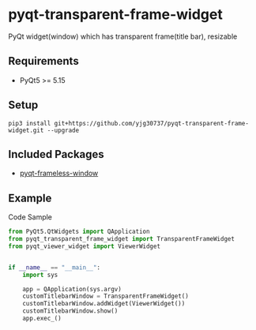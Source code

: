 # pyqt-transparent-frame-widget
PyQt widget(window) which has transparent frame(title bar), resizable

## Requirements
* PyQt5 >= 5.15

## Setup
```pip3 install git+https://github.com/yjg30737/pyqt-transparent-frame-widget.git --upgrade```

## Included Packages
* <a href="https://github.com/yjg30737/pyqt-frameless-window.git">pyqt-frameless-window</a>

## Example
Code Sample
```python
from PyQt5.QtWidgets import QApplication
from pyqt_transparent_frame_widget import TransparentFrameWidget
from pyqt_viewer_widget import ViewerWidget


if __name__ == "__main__":
    import sys

    app = QApplication(sys.argv)
    customTitlebarWindow = TransparentFrameWidget()
    customTitlebarWindow.addWidget(ViewerWidget())
    customTitlebarWindow.show()
    app.exec_()
```
